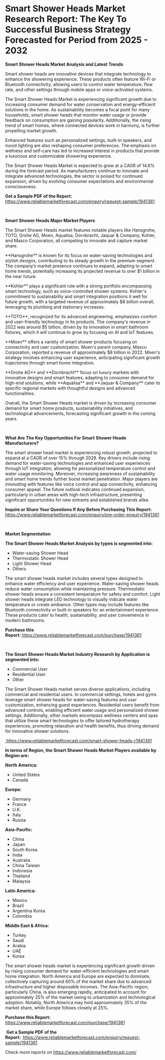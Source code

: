 <p><h1>Smart Shower Heads Market Research Report: The Key To Successful Business Strategy Forecasted for Period from 2025 - 2032</h1></p><p><strong>Smart Shower Heads Market Analysis and Latest Trends</strong></p>
<p><p>Smart shower heads are innovative devices that integrate technology to enhance the showering experience. These products often feature Wi-Fi or Bluetooth connectivity, allowing users to control water temperature, flow rate, and other settings through mobile apps or voice-activated systems. </p><p>The Smart Shower Heads Market is experiencing significant growth due to increasing consumer demand for water conservation and energy-efficient solutions in the home. As sustainability becomes a focal point for many households, smart shower heads that monitor water usage or provide feedback on consumption are gaining popularity. Additionally, the rising trend of smart homes, where connected devices work in harmony, is further propelling market growth.</p><p>Enhanced features such as personalized settings, built-in speakers, and mood lighting are also reshaping consumer preferences. The emphasis on wellness and self-care has led to increased interest in products that provide a luxurious and customizable showering experience. </p><p>The Smart Shower Heads Market is expected to grow at a CAGR of 14.6% during the forecast period. As manufacturers continue to innovate and integrate advanced technologies, the sector is poised for continued expansion, driven by evolving consumer expectations and environmental consciousness.</p></p>
<p><strong>Get a Sample PDF of the Report:&nbsp;</strong> <a href="https://www.reliablemarketforecast.com/enquiry/request-sample/1941361?utm_campaign=2267&utm_medium=2&utm_source=Github&utm_content=ia&utm_term=08022025&utm_id=smart-shower-heads">https://www.reliablemarketforecast.com/enquiry/request-sample/1941361</a></p>
<p>&nbsp;</p>
<p><strong>Smart Shower Heads Major Market Players</strong></p>
<p><p>The Smart Shower Heads market features notable players like Hansgrohe, TOTO, Grohe AG, Moen, Aqualisa, Dornbracht, Jaquar & Company, Kohler, and Masco Corporation, all competing to innovate and capture market share.</p><p>**Hansgrohe** is known for its focus on water-saving technologies and stylish designs, contributing to its steady growth in the premium segment. The company’s market presence continues to expand, adapting to smart home trends, potentially increasing its projected revenue to over $1 billion in the near future.</p><p>**Kohler** plays a significant role with a strong portfolio encompassing smart technology, such as voice-controlled shower systems. Kohler's commitment to sustainability and smart integration positions it well for future growth, with a targeted revenue of approximately $8 billion overall, leveraging its plumbing and stationary increases.</p><p>**TOTO**, recognized for its advanced engineering, emphasizes comfort and user-friendly technology in its products. The company's revenue in 2022 was around $5 billion, driven by its innovation in smart bathroom fixtures, which it will continue to grow by focusing on AI and IoT features.</p><p>**Moen** offers a variety of smart shower products focusing on connectivity and user customization. Moen's parent company, Masco Corporation, reported a revenue of approximately $8 billion in 2022. Moen's strategy involves enhancing user experience, anticipating significant growth trajectories through smart home integration.</p><p>**Grohe AG** and **Dornbracht** focus on luxury markets with innovative designs and smart features, adapting to consumer demand for high-end solutions, while **Aqualisa** and **Jaquar & Company** cater to specific regional markets with thoughtful designs and advanced functionalities.</p><p>Overall, the Smart Shower Heads market is driven by increasing consumer demand for smart home products, sustainability initiatives, and technological advancements, forecasting significant growth in the coming years.</p></p>
<p>&nbsp;</p>
<p><strong>What Are The Key Opportunities For Smart Shower Heads Manufacturers?</strong></p>
<p><p>The smart shower head market is experiencing robust growth, projected to expand at a CAGR of over 15% through 2028. Key drivers include rising demand for water-saving technologies and enhanced user experiences through IoT integration, allowing for personalized temperature control and water usage monitoring. Moreover, increasing awareness of sustainability and smart home trends further boost market penetration. Major players are innovating with features like voice control and app connectivity, enhancing consumer appeal. The future outlook indicates continued expansion, particularly in urban areas with high-tech infrastructure, presenting significant opportunities for new entrants and established brands alike.</p></p>
<p><strong>Inquire or Share Your Questions If Any Before Purchasing This Report:</strong> <a href="https://www.reliablemarketforecast.com/enquiry/pre-order-enquiry/1941361?utm_campaign=2267&utm_medium=2&utm_source=Github&utm_content=ia&utm_term=08022025&utm_id=smart-shower-heads">https://www.reliablemarketforecast.com/enquiry/pre-order-enquiry/1941361</a></p>
<p>&nbsp;</p>
<p><strong>Market Segmentation</strong></p>
<p><strong>The Smart Shower Heads Market Analysis by types is segmented into:</strong></p>
<p><ul><li>Water-saving Shower Head</li><li>Thermostatic Shower Head</li><li>Light Shower Head</li><li>Others</li></ul></p>
<p><p>The smart shower heads market includes several types designed to enhance water efficiency and user experience. Water-saving shower heads reduce water consumption while maintaining pressure. Thermostatic shower heads ensure a consistent temperature for safety and comfort. Light shower heads integrate LED technology to visually indicate water temperature or create ambiance. Other types may include features like Bluetooth connectivity or built-in speakers for an entertainment experience. These products cater to health, sustainability, and user convenience in modern bathrooms.</p></p>
<p><strong>Purchase this Report:&nbsp;</strong><a href="https://www.reliablemarketforecast.com/purchase/1941361?utm_campaign=2267&utm_medium=2&utm_source=Github&utm_content=ia&utm_term=08022025&utm_id=smart-shower-heads">https://www.reliablemarketforecast.com/purchase/1941361</a></p>
<p>&nbsp;</p>
<p><strong>The Smart Shower Heads Market Industry Research by Application is segmented into:</strong></p>
<p><ul><li>Commercial User</li><li>Residential User</li><li>Other</li></ul></p>
<p><p>The Smart Shower Heads market serves diverse applications, including commercial and residential users. In commercial settings, hotels and gyms leverage smart shower heads for water-saving features and user customization, enhancing guest experiences. Residential users benefit from advanced controls, enabling efficient water usage and personalized shower settings. Additionally, other markets encompass wellness centers and spas that utilize these smart technologies to offer tailored hydrotherapy experiences, promoting relaxation and health benefits, thus driving demand for innovative shower solutions.</p></p>
<p><a href="https://www.reliablemarketforecast.com/smart-shower-heads-r1941361?utm_campaign=2267&utm_medium=2&utm_source=Github&utm_content=ia&utm_term=08022025&utm_id=smart-shower-heads">&nbsp;https://www.reliablemarketforecast.com/smart-shower-heads-r1941361</a></p>
<p><strong>In terms of Region, the Smart Shower Heads Market Players available by Region are:</strong></p>
<p>
    <p> <strong> North America: </strong>
        <ul>
            <li>United States</li>
            <li>Canada</li>
        </ul>
        </p> 
    <p> <strong> Europe: </strong>
        <ul>
            <li>Germany</li>
            <li>France</li>
            <li>U.K.</li>
            <li>Italy</li>
            <li>Russia</li>
        </ul>
        </p> 
    <p> <strong> Asia-Pacific: </strong>
        <ul>
            <li>China</li>
            <li>Japan</li>
            <li>South Korea</li>
            <li>India</li>
            <li>Australia</li>
            <li>China Taiwan</li>
            <li>Indonesia</li>
            <li>Thailand</li>
            <li>Malaysia</li>
        </ul>
        </p> 
    <p> <strong> Latin America: </strong>
        <ul>
            <li>Mexico</li>
            <li>Brazil</li>
            <li>Argentina Korea</li>
            <li>Colombia</li>
        </ul>
        </p> 
    <p> <strong> Middle East & Africa: </strong>
        <ul>
            <li>Turkey</li>
            <li>Saudi</li>
            <li>Arabia</li>
            <li>UAE</li>
            <li>Korea</li>
        </ul>
    </p>
    </p>
<p><p>The smart shower heads market is experiencing significant growth driven by rising consumer demand for water-efficient technologies and smart home integration. North America and Europe are expected to dominate, collectively capturing around 60% of the market share due to advanced infrastructure and higher disposable incomes. The Asia-Pacific region, particularly China, is also emerging rapidly, anticipated to account for approximately 25% of the market owing to urbanization and technological adoption. Notably, North America may hold approximately 35% of the market share, while Europe follows closely at 25%.</p></p>
<p><strong>Purchase this Report: </strong><a href="https://www.reliablemarketforecast.com/purchase/1941361?utm_campaign=2267&utm_medium=2&utm_source=Github&utm_content=ia&utm_term=08022025&utm_id=smart-shower-heads">https://www.reliablemarketforecast.com/purchase/1941361</a></p>
<p>&nbsp;<strong>Get a Sample PDF of the Report:&nbsp;&nbsp;</strong><a href="https://www.reliablemarketforecast.com/enquiry/request-sample/1941361?utm_campaign=2267&utm_medium=2&utm_source=Github&utm_content=ia&utm_term=08022025&utm_id=smart-shower-heads">https://www.reliablemarketforecast.com/enquiry/request-sample/1941361</a></p>
<p><strong></strong></p>
<p>Check more reports on <a href="https://www.reliablemarketforecast.com/?utm_campaign=2267&utm_medium=2&utm_source=Github&utm_content=ia&utm_term=08022025&utm_id=smart-shower-heads">https://www.reliablemarketforecast.com/</a></p>